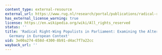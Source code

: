 ```yaml
---
content_type: external-resource
external_url: https://www.rug.nl/research/portal/publications/radical-rightwing-populists-in-parliament(96d74525-e71f-44b1-981e-d60fceb0b210).html
has_external_license_warning: true
license: https://en.wikipedia.org/wiki/All_rights_reserved
status: ''
title: 'Radical Right-Wing Populists in Parliament: Examining the Alternative for
  Germany in European Context'
uid: 3e00a274-658d-4300-8b91-d4ac7f7a22cc
wayback_url: ''
---
```

